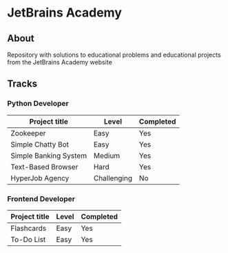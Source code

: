 # JetBrains Academy

## About 

Repository with solutions to educational problems and educational projects from the JetBrains Academy website

## Tracks

### Python Developer

| Project title | Level | Completed |
| --- | --- | --- |
| Zookeeper | Easy | Yes |
| Simple Chatty Bot | Easy | Yes |
| Simple Banking System | Medium | Yes |
| Text-Based Browser | Hard | Yes |
| HyperJob Agency | Challenging | No |

### Frontend Developer

| Project title | Level | Completed |
| --- | --- | --- |
| Flashcards | Easy | Yes |
| To-Do List | Easy | Yes |